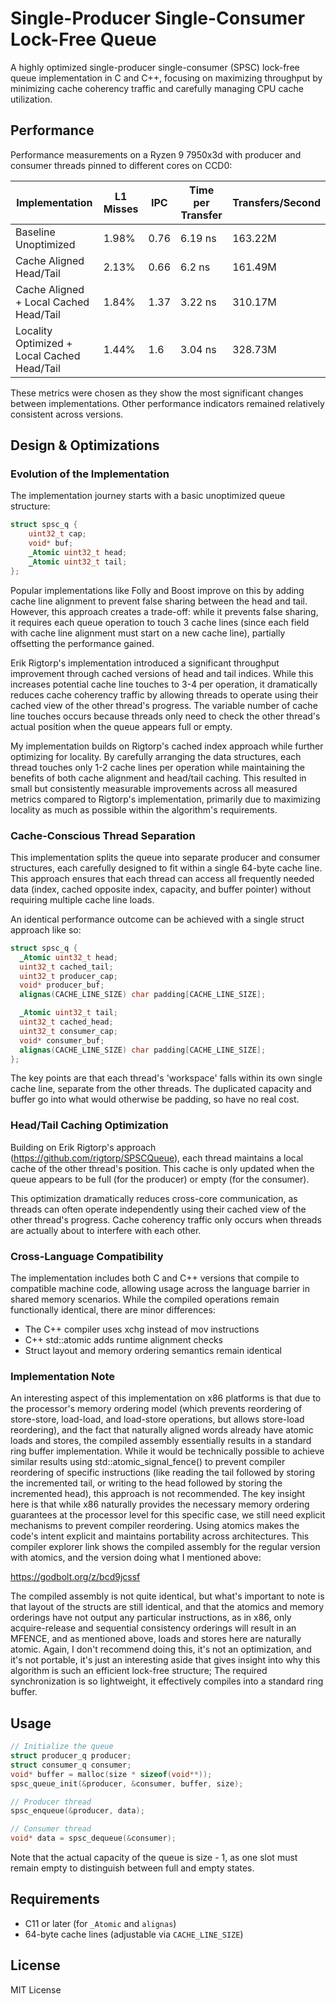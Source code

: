 # Single-Producer Single-Consumer Lock-Free Queue

A highly optimized single-producer single-consumer (SPSC) lock-free queue implementation in C and C++, focusing on maximizing throughput by minimizing cache coherency traffic and carefully managing CPU cache utilization.

## Performance

Performance measurements on a Ryzen 9 7950x3d with producer and consumer threads pinned to different cores on CCD0:

| Implementation | L1 Misses | IPC | Time per Transfer | Transfers/Second |
|----------------|-----------|-----|-------------------|-----------------|
| Baseline Unoptimized | 1.98% | 0.76 | 6.19 ns | 163.22M |
| Cache Aligned Head/Tail | 2.13% | 0.66 | 6.2 ns | 161.49M |
| Cache Aligned + Local Cached Head/Tail | 1.84% | 1.37 | 3.22 ns | 310.17M |
| Locality Optimized + Local Cached Head/Tail | 1.44% | 1.6 | 3.04 ns | 328.73M |

These metrics were chosen as they show the most significant changes between implementations. Other performance indicators remained relatively consistent across versions.

## Design & Optimizations

### Evolution of the Implementation

The implementation journey starts with a basic unoptimized queue structure:

```c
struct spsc_q {
    uint32_t cap;
    void* buf;
    _Atomic uint32_t head;
    _Atomic uint32_t tail;
};
```

Popular implementations like Folly and Boost improve on this by adding cache line alignment to prevent false sharing between the head and tail. However, this approach creates a trade-off: while it prevents false sharing, it requires each queue operation to touch 3 cache lines (since each field with cache line alignment must start on a new cache line), partially offsetting the performance gained.

Erik Rigtorp's implementation introduced a significant throughput improvement through cached versions of head and tail indices. While this increases potential cache line touches to 3-4 per operation, it dramatically reduces cache coherency traffic by allowing threads to operate using their cached view of the other thread's progress. The variable number of cache line touches occurs because threads only need to check the other thread's actual position when the queue appears full or empty.

My implementation builds on Rigtorp's cached index approach while further optimizing for locality. By carefully arranging the data structures, each thread touches only 1-2 cache lines per operation while maintaining the benefits of both cache alignment and head/tail caching. This resulted in small but consistently measurable improvements across all measured metrics compared to Rigtorp's implementation, primarily due to maximizing locality as much as possible within the algorithm's requirements.

### Cache-Conscious Thread Separation

This implementation splits the queue into separate producer and consumer structures, each carefully designed to fit within a single 64-byte cache line. This approach ensures that each thread can access all frequently needed data (index, cached opposite index, capacity, and buffer pointer) without requiring multiple cache line loads.

An identical performance outcome can be achieved with a single struct approach like so:

```c
struct spsc_q {
  _Atomic uint32_t head;
  uint32_t cached_tail;
  uint32_t producer_cap;
  void* producer_buf;
  alignas(CACHE_LINE_SIZE) char padding[CACHE_LINE_SIZE];

  _Atomic uint32_t tail;
  uint32_t cached_head;
  uint32_t consumer_cap;
  void* consumer_buf;
  alignas(CACHE_LINE_SIZE) char padding[CACHE_LINE_SIZE];
};
```

The key points are that each thread's 'workspace' falls within its own single cache line, separate from the other threads. The duplicated capacity and buffer go into what would otherwise be padding, so have no real cost.

### Head/Tail Caching Optimization

Building on Erik Rigtorp's approach (https://github.com/rigtorp/SPSCQueue), each thread maintains a local cache of the other thread's position. This cache is only updated when the queue appears to be full (for the producer) or empty (for the consumer).

This optimization dramatically reduces cross-core communication, as threads can often operate independently using their cached view of the other thread's progress. Cache coherency traffic only occurs when threads are actually about to interfere with each other.

### Cross-Language Compatibility

The implementation includes both C and C++ versions that compile to compatible machine code, allowing usage across the language barrier in shared memory scenarios. While the compiled operations remain functionally identical, there are minor differences:
- The C++ compiler uses xchg instead of mov instructions
- C++ std::atomic adds runtime alignment checks
- Struct layout and memory ordering semantics remain identical

### Implementation Note

An interesting aspect of this implementation on x86 platforms is that due to the processor's memory ordering model (which prevents reordering of store-store, load-load, and load-store operations, but allows store-load reordering), and the fact that naturally aligned words already have atomic loads and stores, the compiled assembly essentially results in a standard ring buffer implementation. While it would be technically possible to achieve similar results using std::atomic_signal_fence() to prevent compiler reordering of specific instructions (like reading the tail followed by storing the incremented tail, or writing to the head followed by storing the incremented head), this approach is not recommended. The key insight here is that while x86 naturally provides the necessary memory ordering guarantees at the processor level for this specific case, we still need explicit mechanisms to prevent compiler reordering. Using atomics makes the code's intent explicit and maintains portability across architectures. This compiler explorer link shows the compiled assembly for the regular version with atomics, and the version doing what I mentioned above:

https://godbolt.org/z/bcd9jcssf

The compiled assembly is not quite identical, but what's important to note is that layout of the structs are still identical, and that the atomics and memory orderings have not output any particular instructions, as in x86, only acquire-release and sequential consistency orderings will result in an MFENCE, and as mentioned above, loads and stores here are naturally atomic. Again, I don't recommend doing this, it's not an optimization, and it's not portable, it's just an interesting aside that gives insight into why this algorithm is such an efficient lock-free structure; The required synchronization is so lightweight, it effectively compiles into a standard ring buffer.

## Usage

```c
// Initialize the queue
struct producer_q producer;
struct consumer_q consumer;
void* buffer = malloc(size * sizeof(void**));
spsc_queue_init(&producer, &consumer, buffer, size);

// Producer thread
spsc_enqueue(&producer, data);

// Consumer thread
void* data = spsc_dequeue(&consumer);
```

Note that the actual capacity of the queue is size - 1, as one slot must remain empty to distinguish between full and empty states.

## Requirements

- C11 or later (for `_Atomic` and `alignas`)
- 64-byte cache lines (adjustable via `CACHE_LINE_SIZE`)

## License

MIT License

